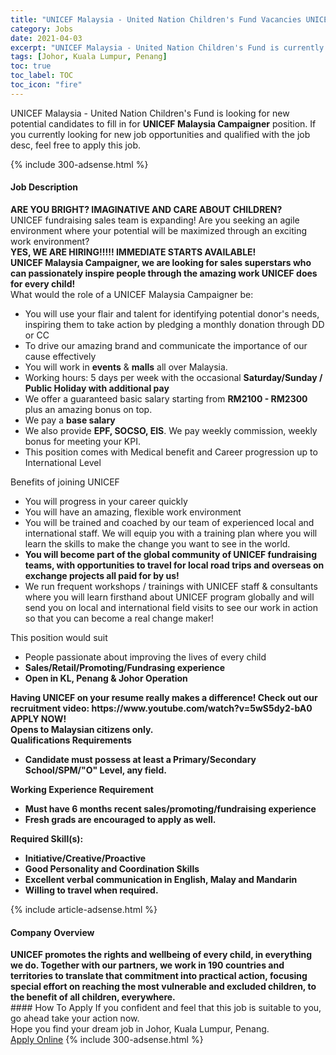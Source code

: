 ```yaml
---
title: "UNICEF Malaysia - United Nation Children's Fund Vacancies UNICEF Malaysia Campaigner" 
category: Jobs 
date: 2021-04-03 
excerpt: "UNICEF Malaysia - United Nation Children's Fund is currently looking for suitable person to fill in the UNICEF Malaysia Campaigner which based in Johor, Kuala Lumpur, Penang" 
tags: [Johor, Kuala Lumpur, Penang] 
toc: true 
toc_label: TOC 
toc_icon: "fire" 
--- 
```


<p>UNICEF Malaysia - United Nation Children's Fund is looking for new potential candidates to fill in for <b>UNICEF Malaysia Campaigner</b> position. If you currently looking for new job opportunities and qualified with the job desc, feel free to apply this job.
</p>{% include 300-adsense.html %} 
<div><div><h4>Job Description</h4></div><div><div><span><div><div><strong>ARE YOU BRIGHT? IMAGINATIVE AND CARE ABOUT CHILDREN?&#160;</strong></div><div>UNICEF fundraising sales team is expanding! Are you seeking an agile environment where your potential will be maximized through an exciting work environment?</div><div><strong>YES, WE ARE HIRING!!!!! IMMEDIATE STARTS AVAILABLE!</strong></div><div><strong>UNICEF Malaysia Campaigner, we are looking for sales superstars who can passionately inspire people through the amazing work UNICEF does for every child!</strong></div><div><div>What would the role of a UNICEF&#160;Malaysia Campaigner be:</div><ul><li>You will use your flair and talent for identifying potential donor's needs, inspiring them to take action by pledging a monthly donation through DD or CC</li><li>To drive our amazing brand and communicate the importance of our cause effectively</li><li>You will work in <strong>events</strong> &amp; <strong>malls</strong> all over Malaysia.</li><li>Working hours: 5 days per week with the occasional <strong>Saturday/Sunday / Public Holiday with additional pay</strong></li><li>We offer a guaranteed basic salary starting from <strong>RM2100 - RM2300 </strong>plus an amazing bonus on top.</li><li>We pay a <strong>base salary</strong></li><li>We also provide <strong>EPF, SOCSO, EIS</strong>. We pay weekly commission, weekly bonus for meeting your KPI.</li><li>This position comes with Medical benefit and Career progression up to International Level</li></ul></div><div><div>Benefits of joining UNICEF</div><ul><li>You will progress in your career quickly</li><li>You will have an amazing, flexible work environment</li><li>You will be trained and coached by our team of experienced local and international staff. We will equip you with a training plan where you will learn the skills to make the change you want to see in the world.</li><li><strong>You will become part of the global community of UNICEF fundraising teams, with opportunities to travel for local road trips and overseas on exchange projects all paid for by us!</strong></li><li>We run frequent workshops / trainings with UNICEF staff &amp; consultants where you will learn firsthand about UNICEF program globally and will send you on local and international field visits to see our work in action so that you can become a real change maker!</li></ul></div><div><div>This position would suit</div><ul><li>People passionate about improving the lives of every child</li><li><strong>Sales/Retail/Promoting/Fundrasing experience</strong></li><li><strong>Open in KL, Penang &amp; Johor Operation</strong></li></ul><div><strong>Having UNICEF on your resume really makes a difference! Check out our recruitment video: https://www.youtube.com/watch?v=5wS5dy2-bA0</strong></div><div><strong>APPLY NOW!</strong></div><strong>Opens to Malaysian citizens only.</strong><div><strong>Qualifications Requirements</strong></div><ul><li><strong>Candidate must possess at least a Primary/Secondary School/SPM/"O" Level, any field.</strong></li></ul><strong>Working Experience Requirement</strong><ul><li><strong>Must have 6 months recent sales/promoting/fundraising experience</strong></li><li><strong><strong>Fresh grads are encouraged to apply as well.</strong></strong></li></ul><div><strong>Required Skill(s):</strong></div><ul><li><strong>Initiative/Creative/Proactive</strong></li><li><strong><strong>Good Personality and Coordination Skills</strong></strong></li><li><strong><strong><strong>Excellent verbal communication in English, Malay and Mandarin</strong></strong></strong></li><li><strong><strong><strong><strong>Willing to travel when required.</strong></strong></strong></strong></li></ul></div></div></span></div></div></div> 
{% include article-adsense.html %} 
<div><div><h4>Company Overview</h4></div><div><div><span><div><div>
<strong>UNICEF promotes the rights and wellbeing of every child, in everything we do. Together with our partners, we work in 190 countries and territories to translate that commitment into practical action, focusing special effort on reaching the most vulnerable and excluded children, to the benefit of all children, everywhere.</strong></div></div></span></div></div></div> 
#### How To Apply 
If you confident and feel that this job is suitable to you, go ahead take your action now. <br/> 
Hope you find your dream job in Johor, Kuala Lumpur, Penang. <br/> 
<a href="https://www.jobstreet.com.my/en/job/unicef-malaysia-campaigner-4523728?jobId=jobstreet-my-job-4523728&" class="btn btn--info" target="_blank" rel="nofollow noopenner">Apply Online</a> 
{% include 300-adsense.html %} 